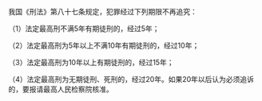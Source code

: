 
我国《刑法》第八十七条规定，犯罪经过下列期限不再追究：

（1）法定最高刑不满5年有期徒刑的，经过5年；

（2）法定最高刑为5年以上不满10年有期徒刑的，经过10年；

（3）法定最高刑为10年以上有期徒刑的，经过15年；

（4）法定最高刑为无期徒刑、死刑的，经过20年。如果20年以后认为必须追诉的，要报请最高人民检察院核准。
